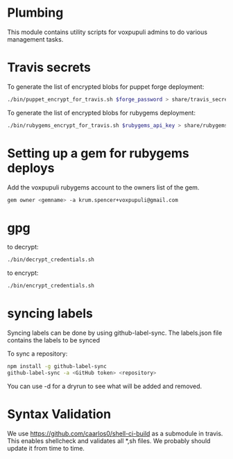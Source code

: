 # Plumbing

This module contains utility scripts for voxpupuli admins to
do various management tasks.



# Travis secrets

To generate the list of encrypted blobs for puppet forge deployment:

```bash
./bin/puppet_encrypt_for_travis.sh $forge_password > share/travis_secrets
```

To generate the list of encrypted blobs for rubygems deployment:

```bash
./bin/rubygems_encrypt_for_travis.sh $rubygems_api_key > share/rubygems_travis_secrets
```


# Setting up a gem for rubygems deploys

Add the voxpupuli rubygems account to the owners list of the gem.


```bash
gem owner <gemname> -a krum.spencer+voxpupuli@gmail.com
```


# gpg

to decrypt:


```bash
./bin/decrypt_credentials.sh
```


to encrypt:


```bash
./bin/encrypt_credentials.sh
```


# syncing labels

Syncing labels can be done by using github-label-sync. The labels.json file
contains the labels to be synced

To sync a repository:

```bash
npm install -g github-label-sync
github-label-sync -a <GitHub token> <repository>
```

You can use -d for a dryrun to see what will be added and removed.


# Syntax Validation

We use https://github.com/caarlos0/shell-ci-build as a submodule in travis. This enables shellcheck and validates all \*,sh files. We probably should update it from time to time.
